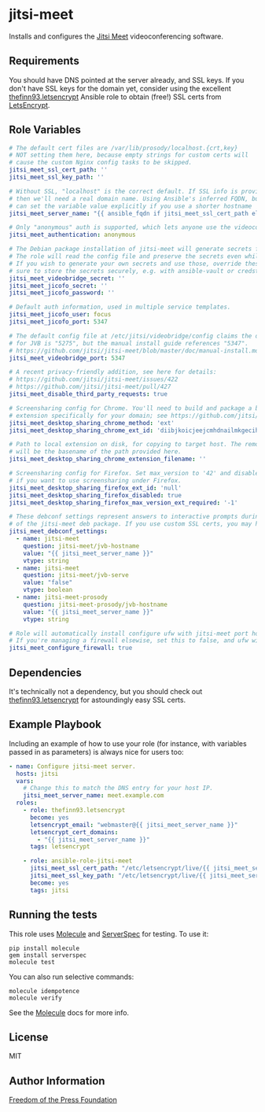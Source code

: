 jitsi-meet
=========

Installs and configures the [Jitsi Meet] videoconferencing software.


Requirements
------------

You should have DNS pointed at the server already, and SSL keys. If you don't have SSL
keys for the domain yet, consider using the excellent [thefinn93.letsencrypt] Ansible role
to obtain (free!) SSL certs from [LetsEncrypt].

Role Variables
--------------

```yaml
# The default cert files are /var/lib/prosody/localhost.{crt,key}
# NOT setting them here, because empty strings for custom certs will
# cause the custom Nginx config tasks to be skipped.
jitsi_meet_ssl_cert_path: ''
jitsi_meet_ssl_key_path: ''

# Without SSL, "localhost" is the correct default. If SSL info is provided,
# then we'll need a real domain name. Using Ansible's inferred FQDN, but you
# can set the variable value explicitly if you use a shorter hostname
jitsi_meet_server_name: "{{ ansible_fqdn if jitsi_meet_ssl_cert_path else 'localhost' }}"

# Only "anonymous" auth is supported, which lets anyone use the videoconference server.
jitsi_meet_authentication: anonymous

# The Debian package installation of jitsi-meet will generate secrets for the components.
# The role will read the config file and preserve the secrets even while templating.
# If you wish to generate your own secrets and use those, override these vars, but make
# sure to store the secrets securely, e.g. with ansible-vault or credstash.
jitsi_meet_videobridge_secret: ''
jitsi_meet_jicofo_secret: ''
jitsi_meet_jicofo_password: ''

# Default auth information, used in multiple service templates.
jitsi_meet_jicofo_user: focus
jitsi_meet_jicofo_port: 5347

# The default config file at /etc/jitsi/videobridge/config claims the default port
# for JVB is "5275", but the manual install guide references "5347".
# https://github.com/jitsi/jitsi-meet/blob/master/doc/manual-install.md
jitsi_meet_videobridge_port: 5347

# A recent privacy-friendly addition, see here for details:
# https://github.com/jitsi/jitsi-meet/issues/422
# https://github.com/jitsi/jitsi-meet/pull/427
jitsi_meet_disable_third_party_requests: true

# Screensharing config for Chrome. You'll need to build and package a browser
# extension specifically for your domain; see https://github.com/jitsi/jidesha
jitsi_meet_desktop_sharing_chrome_method: 'ext'
jitsi_meet_desktop_sharing_chrome_ext_id: 'diibjkoicjeejcmhdnailmkgecihlobk'

# Path to local extension on disk, for copying to target host. The remote filename
# will be the basename of the path provided here.
jitsi_meet_desktop_sharing_chrome_extension_filename: ''

# Screensharing config for Firefox. Set max_version to '42' and disabled to 'false'
# if you want to use screensharing under Firefox.
jitsi_meet_desktop_sharing_firefox_ext_id: 'null'
jitsi_meet_desktop_sharing_firefox_disabled: true
jitsi_meet_desktop_sharing_firefox_max_version_ext_required: '-1'

# These debconf settings represent answers to interactive prompts during installation
# of the jitsi-meet deb package. If you use custom SSL certs, you may have to set more options.
jitsi_meet_debconf_settings:
  - name: jitsi-meet
    question: jitsi-meet/jvb-hostname
    value: "{{ jitsi_meet_server_name }}"
    vtype: string
  - name: jitsi-meet
    question: jitsi-meet/jvb-serve
    value: "false"
    vtype: boolean
  - name: jitsi-meet-prosody
    question: jitsi-meet-prosody/jvb-hostname
    value: "{{ jitsi_meet_server_name }}"
    vtype: string

# Role will automatically install configure ufw with jitsi-meet port holes.
# If you're managing a firewall elsewise, set this to false, and ufw will be skipped.
jitsi_meet_configure_firewall: true
```

Dependencies
------------

It's technically not a dependency, but you should check out [thefinn93.letsencrypt]
for astoundingly easy SSL certs.

Example Playbook
----------------

Including an example of how to use your role (for instance, with variables passed in as parameters) is always nice for users too:

```yaml
- name: Configure jitsi-meet server.
  hosts: jitsi
  vars:
    # Change this to match the DNS entry for your host IP.
    jitsi_meet_server_name: meet.example.com
  roles:
    - role: thefinn93.letsencrypt
      become: yes
      letsencrypt_email: "webmaster@{{ jitsi_meet_server_name }}"
      letsencrypt_cert_domains:
        - "{{ jitsi_meet_server_name }}"
      tags: letsencrypt

    - role: ansible-role-jitsi-meet
      jitsi_meet_ssl_cert_path: "/etc/letsencrypt/live/{{ jitsi_meet_server_name }}/fullchain.pem"
      jitsi_meet_ssl_key_path: "/etc/letsencrypt/live/{{ jitsi_meet_server_name }}/privkey.pem"
      become: yes
      tags: jitsi
```

Running the tests
-----------------

This role uses [Molecule] and [ServerSpec] for testing. To use it:

```
pip install molecule
gem install serverspec
molecule test
```

You can also run selective commands:

```
molecule idempotence
molecule verify
```

See the [Molecule] docs for more info.

License
-------

MIT

Author Information
------------------

[Freedom of the Press Foundation]

[Jitsi Meet]: https://github.com/jitsi/jitsi-meet
[thefinn93.letsencrypt]: https://github.com/thefinn93/ansible-letsencrypt
[LetsEncrypt]: https://letsencrypt.org/
[Freedom of the Press Foundation]: https://freedom.press/
[Molecule]: http://molecule.readthedocs.org/en/master/
[ServerSpec]: http://serverspec.org/
